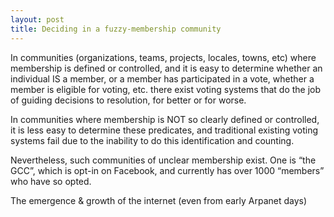 ```yaml
---
layout: post
title: Deciding in a fuzzy-membership community
---
```


In communities (organizations, teams, projects, locales, towns, etc)
where membership is defined or controlled, and it is easy to determine
whether an individual IS a member, or a member has participated in a
vote, whether a member is eligible for voting, etc. there exist voting
systems that do the job of guiding decisions to resolution, for better
or for worse.

In communities where membership is NOT so clearly defined or
controlled, it is less easy to determine these predicates, and
traditional existing voting systems fail due to the inability to do
this identification and counting.

Nevertheless, such communities of unclear membership exist. One is
“the GCC”, which is opt-in on Facebook, and currently has over 1000
“members” who have so opted.

The emergence & growth of the internet (even from early Arpanet days)

